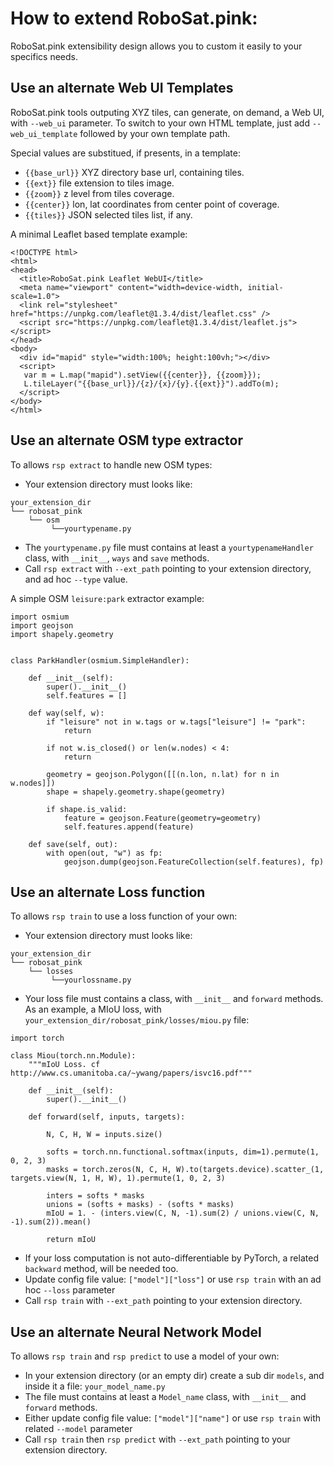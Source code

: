 # How to extend RoboSat.pink: 

RoboSat.pink extensibility design allows you to custom it easily to your specifics needs.



## Use an alternate Web UI Templates ##
RoboSat.pink tools outputing XYZ tiles, can generate, on demand, a Web UI, with `--web_ui` parameter.
To switch to your own HTML template, just add `--web_ui_template` followed by your own template path.

Special values are substitued, if presents, in a template:
 - `{{base_url}}` XYZ directory base url, containing tiles. 
 - `{{ext}}` file extension to tiles image.
 - `{{zoom}}` z level from tiles coverage.
 - `{{center}}` lon, lat coordinates from center point of coverage. 
 - `{{tiles}}` JSON selected tiles list, if any. 


A minimal Leaflet based template example:
```
<!DOCTYPE html>
<html>
<head>
  <title>RoboSat.pink Leaflet WebUI</title>
  <meta name="viewport" content="width=device-width, initial-scale=1.0">
  <link rel="stylesheet" href="https://unpkg.com/leaflet@1.3.4/dist/leaflet.css" />
  <script src="https://unpkg.com/leaflet@1.3.4/dist/leaflet.js"></script>
</head>
<body>
  <div id="mapid" style="width:100%; height:100vh;"></div>
  <script>
   var m = L.map("mapid").setView({{center}}, {{zoom}});
   L.tileLayer("{{base_url}}/{z}/{x}/{y}.{{ext}}").addTo(m);
  </script>
</body>
</html>
```


## Use an alternate OSM type extractor ##
To allows `rsp extract` to handle new OSM types:
- Your extension directory must looks like:
```
your_extension_dir
└── robosat_pink
    └── osm
         └──yourtypename.py 
```


- The `yourtypename.py` file must contains at least a `yourtypenameHandler` class, with `__init__`, `ways` and `save` methods.
- Call `rsp extract` with `--ext_path` pointing to your extension directory, and ad hoc `--type` value. 

A simple OSM `leisure:park` extractor example:

```
import osmium
import geojson
import shapely.geometry


class ParkHandler(osmium.SimpleHandler):

    def __init__(self):
        super().__init__()
        self.features = []

    def way(self, w):
        if "leisure" not in w.tags or w.tags["leisure"] != "park":
            return
            
        if not w.is_closed() or len(w.nodes) < 4:
            return

        geometry = geojson.Polygon([[(n.lon, n.lat) for n in w.nodes]])
        shape = shapely.geometry.shape(geometry)

        if shape.is_valid:
            feature = geojson.Feature(geometry=geometry)
            self.features.append(feature)

    def save(self, out):
        with open(out, "w") as fp:
            geojson.dump(geojson.FeatureCollection(self.features), fp)
```




## Use an alternate Loss function ##
To allows `rsp train` to use a loss function of your own:
- Your extension directory must looks like:
```
your_extension_dir
└── robosat_pink
    └── losses
         └──yourlossname.py 
```

- Your loss file must contains a class, with `__init__` and `forward` methods. As an example, a MIoU loss, with `your_extension_dir/robosat_pink/losses/miou.py` file:

```
import torch

class Miou(torch.nn.Module):
    """mIoU Loss. cf http://www.cs.umanitoba.ca/~ywang/papers/isvc16.pdf"""

    def __init__(self):
        super().__init__()

    def forward(self, inputs, targets):

        N, C, H, W = inputs.size()

        softs = torch.nn.functional.softmax(inputs, dim=1).permute(1, 0, 2, 3)
        masks = torch.zeros(N, C, H, W).to(targets.device).scatter_(1, targets.view(N, 1, H, W), 1).permute(1, 0, 2, 3)

        inters = softs * masks
        unions = (softs + masks) - (softs * masks)
        mIoU = 1. - (inters.view(C, N, -1).sum(2) / unions.view(C, N, -1).sum(2)).mean()

        return mIoU
```

- If your loss computation is not auto-differentiable by PyTorch, a related `backward` method, will be needed too.
- Update config file value: `["model"]["loss"]` or use `rsp train` with an ad hoc `--loss` parameter
- Call `rsp train` with `--ext_path` pointing to your extension directory.


## Use an alternate Neural Network Model ##
To allows `rsp train` and `rsp predict` to use a model of your own:
- In your extension directory (or an empty dir) create a sub dir `models`, and inside it a file: `your_model_name.py`
- The file must contains at least a `Model_name` class, with `__init__` and `forward` methods.
- Either update config file value: `["model"]["name"]` or use `rsp train` with related `--model` parameter
- Call `rsp train` then `rsp predict` with `--ext_path` pointing to your extension directory.
